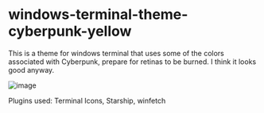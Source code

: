 # windows-terminal-theme-cyberpunk-yellow
This is a theme for windows terminal that uses some of the colors associated with Cyberpunk, prepare for retinas to be burned.  I think it looks good anyway.

![image](https://github.com/Tony-Nascimento/windows-terminal-theme-cyberpunk-yellow/assets/50371522/9d9994cd-8702-4f27-a4db-58086613aa51)

Plugins used:
Terminal Icons,
Starship,
winfetch
